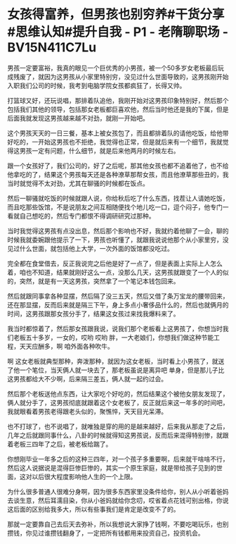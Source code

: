 # 女孩得富养，但男孩也别穷养#干货分享#思维认知#提升自我 - P1 - 老隋聊职场 - BV15N411C7Lu

男孩一定要富裕，我真的眼见一个巨优秀的小男孩，被一个50多岁女老板最后玩成残废了，就因为这男孩从小家里特别穷，没见过什么世面导致的，这男孩刚开始入职我们公司的时候，我考到电脑学院女孩都疯狂了，长得又帅。

打篮球又好，还玩说唱，那排着队追他，我刚开始对这男孩印象特别好，然后那个包括我们其他的领导，包括那女老板都巨喜欢他，然后当时他还是我的下属，但是后面我就发现这男孩越来越不对劲，就刚一开始吧。

这个男孩天天的一日三餐，基本上被女孩包了，而且都排着队的请他吃饭，给他带好吃的，一开始这男孩也不拒绝，我觉得也正常，但是就后来有一个细节，我就觉得这男孩一定有问题，什么细节，就是后来他两月的时候左右。

跟一个女孩好了，我们公司的，好了之后呢，那其他女孩也都不追着他了，也不给他拿吃的了，结果这个男孩每天还是各种潦草那帮女孩，而且他潦草那些丑的，我当时就觉得不太对劲，尤其在聊骚的时候都在饭点。

然后一聊骚就吃饭的时候就跟人说，你给秋后吃了什么东西，找茬让人请她吃饭，而且吃那些饭馆，不是说朋友之间互相随便找个地儿吃一口，逗个闷子，他专门一看就自己想吃的，然后专门都恨不得调研研究过那种。

当时我觉得这男孩有点没出息，然后那个影响也不好，我就约着他聊了一会，聊的时候我就委婉跟他提示了一下，男孩也听懂了，就跟我说说他那个从小家里穷，没见过什么世面，就包括他上大学，一次外面的饭馆都没吃过。

完全都在食堂借去，反正我说完之后他是好了一点了，但是表面上实际上人怎么着，咱也不知道，结果就刚好这么一点，没那么几天，这男孩就跟变了一个人的似的，突然，就是有一天这男孩，突然拿了一个笔记本钱包回来。

然后就跟同事拿各种显摆，然后隔了没三五天，然后又借了条万宝龙的腰带回来，还在那显摆，反而后来就是隔三下午，身上多点小奢侈品什么的，然后也就俩月的时间，这男孩跟那女孩分手了，结果这女孩过来找我爆料来了。

我当时都惊着了，然后那女孩跟我说，说我们那个老板看上这男孩了，你想当时我们老板五十多岁，一女的，哎哟 哎哟 胖，一大老娘们，你想我们做这种节能工程，天天应酬多，啊 咱外面各种吹牛。

啊 这女老板就典型那种，奔泼那种，就因为这女老板，当时看上小男孩了，就送了他一个笔位，当天俩人就一块去了，那老板虽说是离异吧 单身，但是那儿子比这男孩都给大不少啊，后来隔三差五，俩人就一起约过会。

然后那个老板送他点东西，让大家吃个好吃的，然后结果这个被他女朋友发现了，俩人就分手了，这男孩彻底就跟着这个女老板了，反正就后来这一年多的时间吧，我就眼看着男孩老得跟老头似的，聚憔悴，天天目光呆滞。

也不打球了，也不说唱了，就唯独是穿的用的是越来越好，后来我从那走了之后，几年之后就跟同事什么，八卦的时候就得知这男孩说，反而后来混得特别惨，就跟着老板三四年了之后，被老板给踹了。

你想刚毕业一年多之后的这种三四年，对一个孩子多重要啊，后来就干啥啥不行，然后这人说据说是混得巨惨巨惨的，其实一个原生家庭，就是带给孩子见到的世面，这对以后很大程度影响他人生的一个上限。

为什么很多普通人很难分身啊，因为很多东西家里没条件给你，别人从小听着爸妈去谈生意，然后耳濡目染，你从小爸妈就给你念叨，哎省着点花钱可别出格，你说这后面的区别给我多大，所以有些事我们是肯定是改变不了的。

那就一定要靠自己去后天去弥补，所以我想说大家挣了钱啊，不要吃喝玩乐，也别攒钱，你见过谁攒钱翻身了，一定把所有钱都用来投资自己，投资机会。

